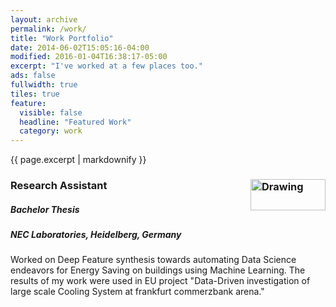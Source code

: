 ```yaml
---
layout: archive
permalink: /work/
title: "Work Portfolio"
date: 2014-06-02T15:05:16-04:00
modified: 2016-01-04T16:38:17-05:00
excerpt: "I've worked at a few places too."
ads: false
fullwidth: true
tiles: true
feature:
  visible: false
  headline: "Featured Work"
  category: work
---
```


{{ page.excerpt | markdownify }}

### **Research** **Assistant**<img src="https://prakhar-agarwal.github.io/images/Nec.png" alt="Drawing" width="120" height="50" align="right"/>
##### *Bachelor* *Thesis*
##### NEC Laboratories, Heidelberg, Germany
Worked on Deep Feature synthesis towards automating Data Science endeavors for Energy Saving on buildings using Machine Learning.
The results of my work ​were used in EU project "Data-Driven investigation of large scale Cooling System at frankfurt commerzbank arena."

